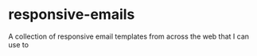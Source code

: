 # responsive-emails
A collection of responsive email templates from across the web that I can use to 
